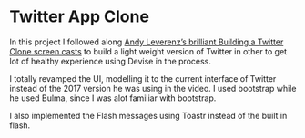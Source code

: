 # Twitter App Clone

In this project I followed along [Andy Leverenz’s brilliant Building a Twitter Clone screen casts](https://youtu.be/5gUysPm64a4) to build a light weight version of Twitter in other to get lot of healthy experience using Devise in the process.

I totally revamped the UI, modelling it to the current interface of Twitter instead of the 2017 version he was using in the video. I used bootstrap while he used Bulma, since I was alot familiar with bootstrap.

I also implemented the Flash messages using Toastr instead of the built in flash.


